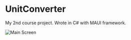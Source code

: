 # UnitConverter
My 2nd course project. Wrote in C# with MAUI framework.

![Main Screen](https://user-images.githubusercontent.com/100575059/202871713-d2c4ed71-fec6-4587-b551-5b3d93a2f4f6.png)
